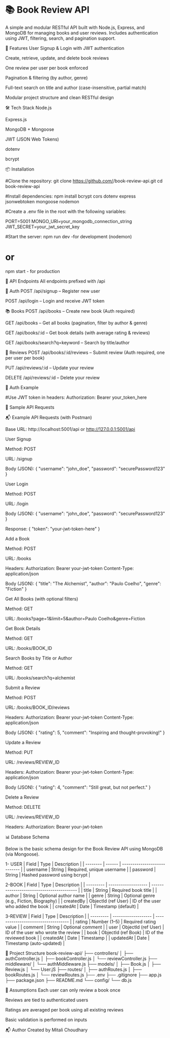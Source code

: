 # 📚 Book Review API

A simple and modular RESTful API built with Node.js, Express, and MongoDB for managing books and user reviews. Includes authentication using JWT, filtering, search, and pagination support.

🚀 Features
User Signup & Login with JWT authentication

Create, retrieve, update, and delete book reviews

One review per user per book enforced

Pagination & filtering (by author, genre)

Full-text search on title and author (case-insensitive, partial match)

Modular project structure and clean RESTful design

🛠 Tech Stack
Node.js

Express.js

MongoDB + Mongoose

JWT (JSON Web Tokens)

dotenv

bcrypt

📦 Installation


#Clone the repository:
git clone https://github.com/<your-username>/book-review-api.git
cd book-review-api


#Install dependencies:
npm install bcrypt cors dotenv express jsonwebtoken mongoose nodemon


#Create a .env file in the root with the following variables:

PORT=5001
MONGO_URI=your_mongodb_connection_string
JWT_SECRET=your_jwt_secret_key

#Start the server:
npm run dev   -for development (nodemon)
# or
npm start     - for production


🧪 API Endpoints
All endpoints prefixed with /api

👤 Auth
POST /api/signup – Register new user

POST /api/login – Login and receive JWT token

📚 Books
POST /api/books – Create new book (Auth required)

GET /api/books – Get all books (pagination, filter by author & genre)

GET /api/books/:id – Get book details (with average rating & reviews)

GET /api/books/search?q=keyword – Search by title/author

📝 Reviews
POST /api/books/:id/reviews – Submit review (Auth required, one per user per book)

PUT /api/reviews/:id – Update your review

DELETE /api/reviews/:id – Delete your review

🔐 Auth Example

#Use JWT token in headers:
Authorization: Bearer your_token_here

🧪 Sample API Requests

📬 Example API Requests (with Postman)

Base URL: http://localhost:5001/api     or      http://127.0.0.1:5001/api


User Signup

Method: POST

URL: /signup

Body (JSON):
{
"username": "john_doe",
"password": "securePassword123"
}



User Login

Method: POST

URL: /login

Body (JSON):
{
"username": "john_doe",
"password": "securePassword123"
}

Response:
{
"token": "your-jwt-token-here"
}




Add a Book

Method: POST

URL: /books

Headers:
Authorization: Bearer your-jwt-token
Content-Type: application/json

Body (JSON):
{
"title": "The Alchemist",
"author": "Paulo Coelho",
"genre": "Fiction"
}




Get All Books (with optional filters)

Method: GET

URL: /books?page=1&limit=5&author=Paulo Coelho&genre=Fiction




Get Book Details

Method: GET

URL: /books/BOOK_ID



Search Books by Title or Author

Method: GET

URL: /books/search?q=alchemist



Submit a Review

Method: POST

URL: /books/BOOK_ID/reviews

Headers:
Authorization: Bearer your-jwt-token
Content-Type: application/json

Body (JSON):
{
"rating": 5,
"comment": "Inspiring and thought-provoking!"
}



Update a Review

Method: PUT

URL: /reviews/REVIEW_ID

Headers:
Authorization: Bearer your-jwt-token
Content-Type: application/json

Body (JSON):
{
"rating": 4,
"comment": "Still great, but not perfect."
}



Delete a Review

Method: DELETE

URL: /reviews/REVIEW_ID

Headers:
Authorization: Bearer your-jwt-token


📊 Database Schema

Below is the basic schema design for the Book Review API using MongoDB (via Mongoose).

1- USER
| Field    | Type   | Description                  |
| -------- | ------ | ---------------------------- |
| username | String | Required, unique username    |
| password | String | Hashed password using bcrypt |

2-BOOK
| Field     | Type                | Description                               |
| --------- | ------------------- | ----------------------------------------- |
| title     | String              | Required book title                       |
| author    | String              | Optional author name                      |
| genre     | String              | Optional genre (e.g., Fiction, Biography) |
| createdBy | ObjectId (ref User) | ID of the user who added the book         |
| createdAt | Date                | Timestamp (default)                       |


3-REVIEW
| Field     | Type                | Description                         |
| --------- | ------------------- | ----------------------------------- |
| rating    | Number (1–5)        | Required rating value               |
| comment   | String              | Optional comment                    |
| user      | ObjectId (ref User) | ID of the user who wrote the review |
| book      | ObjectId (ref Book) | ID of the reviewed book             |
| createdAt | Date                | Timestamp                           |
| updatedAt | Date                | Timestamp (auto-updated)            |




📁 Project Structure
book-review-api/
├── controllers/
│   ├── authController.js
│   ├── bookController.js
│   └── reviewController.js
├── middleware/
│   └── authMiddleware.js
├── models/
│   ├── Book.js
│   ├── Review.js
│   └── User.jS
├── routes/
│   ├── authRoutes.js
│   ├── bookRoutes.js
│   └── reviewRoutes.js
├── .env
├── .gitignore
├── app.js
├── package.json
├── README.md
└── config/
    └── db.js



📌 Assumptions
Each user can only review a book once

Reviews are tied to authenticated users

Ratings are averaged per book using all existing reviews

Basic validation is performed on inputs


📬 Author
Created by Mitali Choudhary

